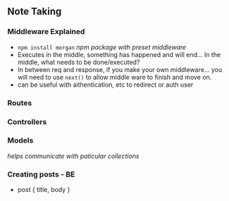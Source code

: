 ## Note Taking

### Middleware Explained
- `npm install morgan` _npm package with preset middleware_
- Executes in the middle, something has happened and will end... In  the middle, what needs to be done/executed?
- In between req and response, if you make your own middleware... you will need to use `next()` to allow middle ware to finish and move on.
- can be useful with aithentication, etc to redirect or auth user

### Routes
### Controllers

### Models
_helps communicate with paticular collections_

### Creating posts - BE
- post {
  title,
  body
}